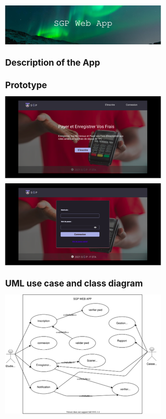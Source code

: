 ![png](sgp.png)

# Description of the App

# Prototype
![image](prototype/sgp1.png)

![image](prototype/sgp2.png)

# UML use case and class diagram

![image](UML/userCase.svg)